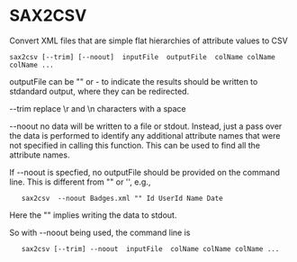 # SAX2CSV
Convert XML files that are simple flat hierarchies of attribute values to CSV

```
sax2csv [--trim] [--noout]  inputFile  outputFile  colName colName colName ...
```
outputFile can be "" or - to indicate the results should be written to stdandard output,
where they can be redirected.

--trim replace \r and \n characters with a space

--noout no data will be written to a file or stdout. Instead, just a pass over the data
        is performed to identify any additional attribute names that were not specified in
        calling this function. This can be used to find all the attribute names.

If --noout is specfied, no outputFile should be provided on the command line. 
This is different from "" or '', e.g.,
```
   sax2csv  --noout Badges.xml "" Id UserId Name Date
```
Here the "" implies writing the data to stdout.

So with --noout being used, the command line is 
```
   sax2csv [--trim] --noout  inputFile  colName colName colName ...
```       
